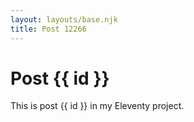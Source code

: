 ```yaml
---
layout: layouts/base.njk
title: Post 12266
---
```


# Post {{ id }}

This is post {{ id }} in my Eleventy project.
